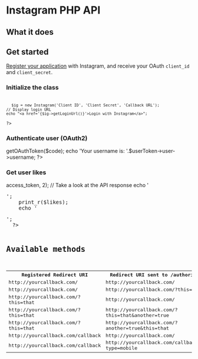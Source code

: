 # Instagram PHP API #

## What it does ##

## Get started ##

[Register your application](http://instagr.am/developer/register/) with Instagram, and receive your OAuth <code>client_id</code> and <code>client_secret</code>.

### Initialize the class ###

<code>
  <?php
    require_once 'instagram.class.php';
    
    $ig = new Instagram('Client ID', 'Client Secret', 'Callback URL');
    // Display login URL
    echo "<a href='{$ig->getLoginUrl()}'>Login with Instagram</a>";
  ?>
</code>

### Authenticate user (OAuth2) ###

  <?php
    // Grab user token
    $code = $_GET['code'];
    $userToken = $ig->getOAuthToken($code);
    
    echo 'Your username is: '.$userToken->user->username;
  ?>

### Get user likes ###

  <?php
    // Get the last two likes
    $likes = getUserLikes($userToken->access_token, 2);
    // Take a look at the API response
    echo '<pre>';
    print_r($likes);
    echo '<pre>';
  ?>

## Available methods ##

<table>
  <tr>
    <th>Registered Redirect URI</th>
    <th>Redirect URI sent to /authorize</th>
    <th>Valid?</th>
  </tr>
  <tr>
    <td>http://yourcallback.com/</td>
    <td>http://yourcallback.com/</td>
    <td>yes</td>
  </tr>
  <tr>
    <td>http://yourcallback.com/</td>
    <td>http://yourcallback.com/?this=that</td>
    <td>yes</td>
  </tr>
  <tr>
    <td>http://yourcallback.com/?this=that</td>
    <td>http://yourcallback.com/</td>
    <td>no</td>
  </tr>
  <tr>
    <td>http://yourcallback.com/?this=that</td>
    <td>http://yourcallback.com/?this=that&another=true</td>
    <td>yes</td>
  </tr>
  <tr>
    <td>http://yourcallback.com/?this=that</td>
    <td>http://yourcallback.com/?another=true&this=that</td>
    <td>no</td>
  </tr>
  <tr>
    <td>http://yourcallback.com/callback</td>
    <td>http://yourcallback.com/</td>
    <td>no</td>
  </tr>
  <tr>
    <td>http://yourcallback.com/callback</td>
    <td>http://yourcallback.com/callback/?type=mobile</td>
    <td>yes</td>
  </tr>
</table>